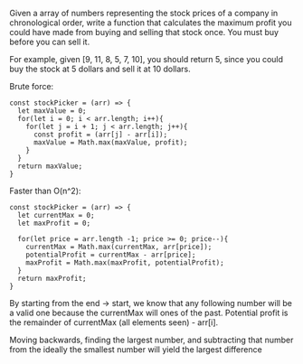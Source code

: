 Given a array of numbers representing the stock prices of a company in chronological order, 
write a function that calculates the maximum profit you could have made from buying and selling that stock once. 
You must buy before you can sell it.

For example, given [9, 11, 8, 5, 7, 10], you should return 5, since you could buy the stock at 5 dollars and sell it at 10 dollars.

Brute force:
```
const stockPicker = (arr) => {
  let maxValue = 0;
  for(let i = 0; i < arr.length; i++){
    for(let j = i + 1; j < arr.length; j++){
      const profit = (arr[j] - arr[i]);
      maxValue = Math.max(maxValue, profit);
    }
  }
  return maxValue;
}
```

Faster than O(n^2):

```
const stockPicker = (arr) => {
  let currentMax = 0;
  let maxProfit = 0;
  
  for(let price = arr.length -1; price >= 0; price--){
    currentMax = Math.max(currentMax, arr[price]);
    potentialProfit = currentMax - arr[price];
    maxProfit = Math.max(maxProfit, potentialProfit);
  }
  return maxProfit;
}
```
By starting from the end -> start, we know that any following number will be a valid one because the currentMax will ones of the past. Potential profit is the remainder of currentMax (all elements seen) - arr[i].

Moving backwards, finding the largest number, and subtracting that number from the ideally the smallest number will yield the largest difference
